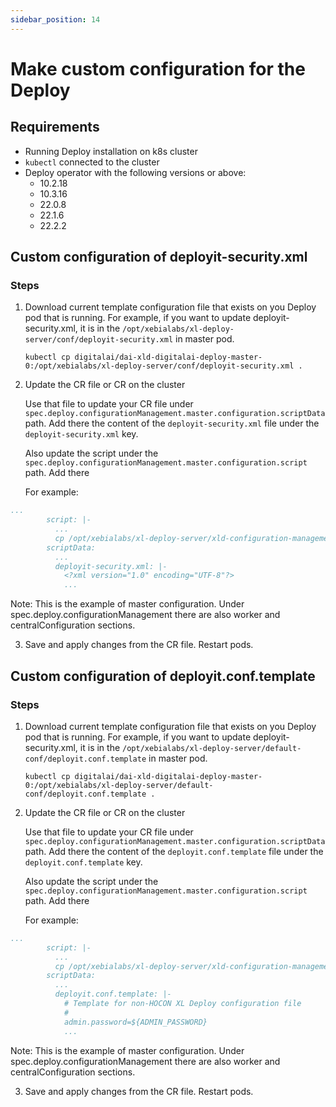 ```yaml
---
sidebar_position: 14
---
```


# Make custom configuration for the Deploy

## Requirements

- Running Deploy installation on k8s cluster
- `kubectl` connected to the cluster
- Deploy operator with the following versions or above:
  - 10.2.18
  - 10.3.16
  - 22.0.8
  - 22.1.6
  - 22.2.2



## Custom configuration of deployit-security.xml

### Steps

1. Download current template configuration file that exists on you Deploy pod that is running.
   For example, if you want to update deployit-security.xml, it is in the `/opt/xebialabs/xl-deploy-server/conf/deployit-security.xml` in master pod.

    ```shell
    kubectl cp digitalai/dai-xld-digitalai-deploy-master-0:/opt/xebialabs/xl-deploy-server/conf/deployit-security.xml .
    ```

2. Update the CR file or CR on the cluster

   Use that file to update your CR file under `spec.deploy.configurationManagement.master.configuration.scriptData` path. Add there the content of the `deployit-security.xml` file under the `deployit-security.xml` key.

   Also update the script under the `spec.deploy.configurationManagement.master.configuration.script` path. Add there 

   For example:

  ```yaml
  ...
          script: |-
            ...
            cp /opt/xebialabs/xl-deploy-server/xld-configuration-management/deployit-security.xml /opt/xebialabs/xl-deploy-server/conf/deployit-security.xml && echo "Changing the deployit-security.xml";
          scriptData:
            ...
            deployit-security.xml: |-
              <?xml version="1.0" encoding="UTF-8"?>
              ...
  ```
    
   Note: This is the example of master configuration. Under spec.deploy.configurationManagement there are also worker and centralConfiguration sections.


3. Save and apply changes from the CR file. Restart pods. 



## Custom configuration of deployit.conf.template

### Steps

1. Download current template configuration file that exists on you Deploy pod that is running.
For example, if you want to update deployit-security.xml, it is in the `/opt/xebialabs/xl-deploy-server/default-conf/deployit.conf.template` in master pod.

    ```shell
    kubectl cp digitalai/dai-xld-digitalai-deploy-master-0:/opt/xebialabs/xl-deploy-server/default-conf/deployit.conf.template .
    ```

2. Update the CR file or CR on the cluster

   Use that file to update your CR file under `spec.deploy.configurationManagement.master.configuration.scriptData` path. Add there the content of the `deployit.conf.template` file under the `deployit.conf.template` key.

   Also update the script under the `spec.deploy.configurationManagement.master.configuration.script` path. Add there 

   For example:

  ```yaml
  ...
          script: |-
            ...
            cp /opt/xebialabs/xl-deploy-server/xld-configuration-management/deployit.conf.template /opt/xebialabs/xl-deploy-server/default-conf/deployit.conf.template && echo "Changing the deployit.conf.template";
          scriptData:
            ...
            deployit.conf.template: |-
              # Template for non-HOCON XL Deploy configuration file
              #
              admin.password=${ADMIN_PASSWORD}
              ...
  ```
  Note: This is the example of master configuration. Under spec.deploy.configurationManagement there are also worker and centralConfiguration sections.

3. Save and apply changes from the CR file. Restart pods. 
